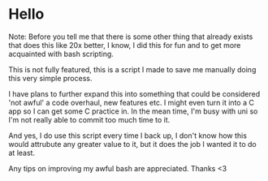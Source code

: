 # Hello

Note: Before you tell me that there is some other thing that already exists that does this like 20x better, I know, I did this for fun and to get more acquainted with bash scripting.

This is not fully featured, this is a script I made to save me manually doing this very simple process.

I have plans to further expand this into something that could be considered 'not awful' a code overhaul, new features etc. I might even turn it into a C app so I can get some C practice in. In the mean time, I'm busy with uni so I'm not really able to commit too much time to it.

And yes, I do use this script every time I back up, I don't know how this would attrubute any greater value to it, but it does the job I wanted it to do at least.

Any tips on improving my awful bash are appreciated. Thanks <3
